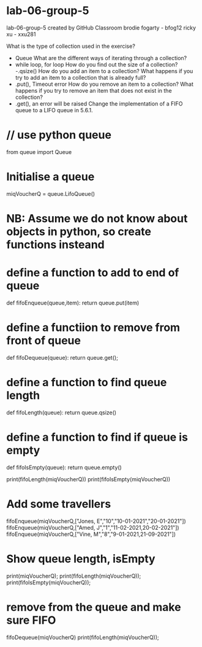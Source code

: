 # lab-06-group-5
lab-06-group-5 created by GitHub Classroom
brodie fogarty - bfog12
ricky xu - xxu281

What is the type of collection used in the exercise?
- Queue
What are the different ways of iterating through a collection?
- while loop, for loop
How do you find out the size of a collection?
-.qsize()
How do you add an item to a collection? What happens if you try to add an item to a collection that is already full?
- .put(), Timeout error
How do you remove an item to a collection? What happens if you try to remove an item that does not exist in the collection?
- .get(), an error will be raised 
Change the implementation of a FIFO queue to a LIFO queue in 5.6.1.

# // use python queue
from queue import Queue

# Initialise a queue
miqVoucherQ = queue.LifoQueue()

# NB: Assume we do not know about objects in python, so create functions insteand

# define a function to add to end of queue
def fifoEnqueue(queue,item):
  return queue.put(item)
  
# define a functiion to remove from front of queue
def fifoDequeue(queue):
  return queue.get();
  
# define a function to find queue length
def fifoLength(queue):
    return queue.qsize()
    
# define a function to find if queue is empty
def fifoIsEmpty(queue):
    return queue.empty()
    
print(fifoLength(miqVoucherQ))
print(fifoIsEmpty(miqVoucherQ))

# Add some travellers
fifoEnqueue(miqVoucherQ,["Jones, E","10","10-01-2021","20-01-2021"])
fifoEnqueue(miqVoucherQ,["Amed, J","1","11-02-2021,20-02-2021"])
fifoEnqueue(miqVoucherQ,["Vine, M","8","9-01-2021,21-09-2021"])

# Show queue length, isEmpty
print(miqVoucherQ);
print(fifoLength(miqVoucherQ));
print(fifoIsEmpty(miqVoucherQ));

# remove from the queue and make sure FIFO
fifoDequeue(miqVoucherQ) 
print(fifoLength(miqVoucherQ));
